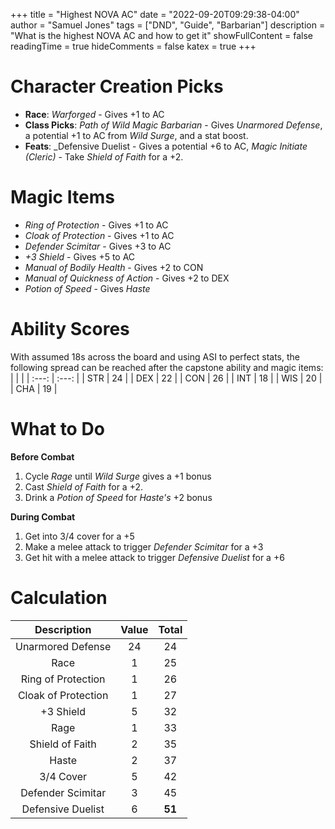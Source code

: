 +++
title = "Highest NOVA AC"
date = "2022-09-20T09:29:38-04:00"
author = "Samuel Jones"
tags = ["DND", "Guide", "Barbarian"]
description = "What is the highest NOVA AC and how to get it"
showFullContent = false
readingTime = true
hideComments = false
katex = true
+++
# Character Creation Picks
- __Race__: _Warforged_ - Gives +1 to AC
- __Class Picks__: _Path of Wild Magic Barbarian_ - Gives _Unarmored Defense_, a potential +1 to AC from _Wild Surge_, and a stat boost.
- __Feats__: _Defensive Duelist - Gives a potential +6 to AC, _Magic Initiate (Cleric)_ - Take _Shield of Faith_ for a +2.

# Magic Items
- _Ring of Protection_ - Gives +1 to AC
- _Cloak of Protection_ - Gives +1 to AC
- _Defender Scimitar_ - Gives +3 to AC
- _+3 Shield_ - Gives +5 to AC
- _Manual of Bodily Health_ - Gives +2 to CON
- _Manual of Quickness of Action_ - Gives +2 to DEX
- _Potion of Speed_ - Gives _Haste_

# Ability Scores
With assumed 18s across the board and using ASI to perfect stats, the following spread can be reached after the capstone ability and magic items:
|       |       |
| :---: | :---: |
|  STR  |  24   |
|  DEX  |  22   |
|  CON  |  26   |
|  INT  |  18   |
|  WIS  |  20   |
|  CHA  |  19   |

# What to Do
__Before Combat__
1. Cycle _Rage_ until _Wild Surge_ gives a +1 bonus
2. Cast _Shield of Faith_ for a +2.
3. Drink a _Potion of Speed_ for _Haste's_ +2 bonus
   
__During Combat__
1. Get into 3/4 cover for a +5
2. Make a melee attack to trigger _Defender Scimitar_ for a +3
3. Get hit with a melee attack to trigger _Defensive Duelist_ for a +6

# Calculation
|     Description     | Value | Total  |
| :-----------------: | :---: | :----: |
|  Unarmored Defense  |  24   |   24   |
|        Race         |   1   |   25   |
| Ring of Protection  |   1   |   26   |
| Cloak of Protection |   1   |   27   |
|      +3 Shield      |   5   |   32   |
|        Rage         |   1   |   33   |
|   Shield of Faith   |   2   |   35   |
|        Haste        |   2   |   37   |
|      3/4 Cover      |   5   |   42   |
|  Defender Scimitar  |   3   |   45   |
|  Defensive Duelist  |   6   | __51__ |